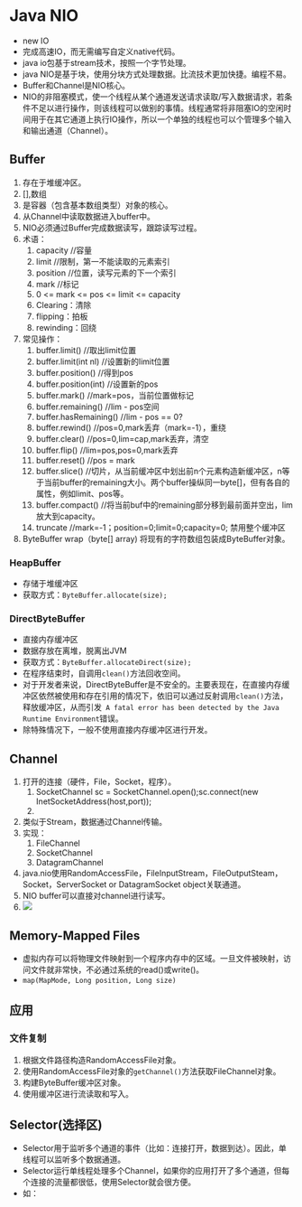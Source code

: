# Java NIO
* new IO
* 完成高速IO，而无需编写自定义native代码。
* java io包基于stream技术，按照一个字节处理。
* java NIO是基于块，使用分块方式处理数据。比流技术更加快捷。编程不易。
* Buffer和Channel是NIO核心。
* NIO的非阻塞模式，使一个线程从某个通道发送请求读取/写入数据请求，若条件不足以进行操作，则该线程可以做别的事情。线程通常将非阻塞IO的空闲时间用于在其它通道上执行IO操作，所以一个单独的线程也可以个管理多个输入和输出通道（Channel）。
## Buffer
1. 存在于堆缓冲区。
2. [],数组
3. 是容器（包含基本数组类型）对象的核心。
4. 从Channel中读取数据进入buffer中。
5. NIO必须通过Buffer完成数据读写，跟踪读写过程。
6. 术语：
	1. capacity	//容量
	2. limit //限制，第一不能读取的元素索引
	2. position //位置，读写元素的下一个索引
	3. mark //标记
	4. 0 <= mark <= pos <= limit <= capacity
	5. Clearing：清除
	6. flipping：拍板
	7. rewinding：回绕
7. 常见操作：
	1. buffer.limit() //取出limit位置
	2. buffer.limit(int nl) //设置新的limit位置
	3. buffer.position() //得到pos
	4. buffer.position(int) //设置新的pos
	5. buffer.mark() //mark=pos，当前位置做标记
	6. buffer.remaining() //lim - pos空间
	7. buffer.hasRemaining() //lim - pos == 0?
	8. buffer.rewind() //pos=0,mark丢弃（mark=-1），重绕
	9. buffer.clear() //pos=0,lim=cap,mark丢弃，清空
	10. buffer.flip() //lim=pos,pos=0,mark丢弃
	11. buffer.reset() //pos = mark
	12. buffer.slice() //切片，从当前缓冲区中划出前n个元素构造新缓冲区，n等于当前buffer的remaining大小。两个buffer操纵同一byte[]，但有各自的属性，例如limit、pos等。
	13. buffer.compact() //将当前buf中的remaining部分移到最前面并空出，lim放大到capacity。
	14. truncate //mark=-1；position=0;limit=0;capacity=0; 禁用整个缓冲区
8. ByteBuffer wrap（byte[] array) 将现有的字符数组包装成ByteBuffer对象。
### HeapBuffer
* 存储于堆缓冲区
* 获取方式：`ByteBuffer.allocate(size);`
### DirectByteBuffer
* 直接内存缓冲区
* 数据存放在离堆，脱离出JVM
* 获取方式：`ByteBuffer.allocateDirect(size);`
* 在程序结束时，自调用`clean()`方法回收空间。
* 对于开发者来说，DirectByteBuffer是不安全的。主要表现在，在直接内存缓冲区依然被使用和存在引用的情况下，依旧可以通过反射调用`clean()`方法，释放缓冲区，从而引发` A fatal error has been detected by the Java Runtime Environment`错误。
* 除特殊情况下，一般不使用直接内存缓冲区进行开发。
## Channel
1. 打开的连接（硬件，File，Socket，程序）。
	1. SocketChannel sc = SocketChannel.open();sc.connect(new InetSocketAddress(host,port));
	2. 
2. 类似于Stream，数据通过Channel传输。
3. 实现：
	1. FileChannel
	2. SocketChannel
	3. DatagramChannel
4. java.nio使用RandomAccessFile，FileInputStream，FileOutputSteam，Socket，ServerSocket or DatagramSocket object关联通道。
5. NIO buffer可以直接对channel进行读写。
6. ![](http://i.imgur.com/CyfWcbc.png)
## Memory-Mapped Files
* 虚拟内存可以将物理文件映射到一个程序内存中的区域。一旦文件被映射，访问文件就非常快，不必通过系统的read()或write()。
* `map(MapMode, Long position, Long size)`
## 应用
### 文件复制
1. 根据文件路径构造RandomAccessFile对象。
2. 使用RandomAccessFile对象的`getChannel()`方法获取FileChannel对象。
3. 构建ByteBuffer缓冲区对象。
4. 使用缓冲区进行流读取和写入。
## Selector(选择区)
* Selector用于监听多个通道的事件（比如：连接打开，数据到达）。因此，单线程可以监听多个数据通道。
* Selector运行单线程处理多个Channel，如果你的应用打开了多个通道，但每个连接的流量都很低，使用Selector就会很方便。
* 如：

